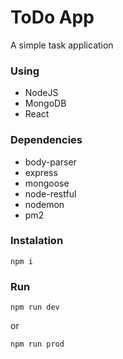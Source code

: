 # ToDo App
A simple task application

### Using
- NodeJS
- MongoDB
- React

### Dependencies
- body-parser
- express
- mongoose
- node-restful
- nodemon
- pm2

### Instalation
```
npm i
```
### Run
```
npm run dev
```
or
```
npm run prod
```
